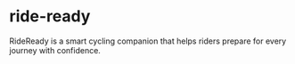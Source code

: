 # ride-ready
RideReady is a smart cycling companion that helps riders prepare for every journey with confidence.
